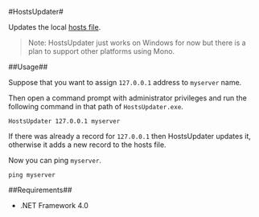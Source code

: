 #HostsUpdater#

Updates the local [hosts file](http://en.wikipedia.org/wiki/Hosts_file).

> Note: HostsUpdater just works on Windows for now but there is a plan to support other platforms using Mono.

##Usage##

Suppose that you want to assign `127.0.0.1` address to `myserver` name.

Then open a command prompt with administrator privileges and run the following command in that path of `HostsUpdater.exe`.

    HostsUpdater 127.0.0.1 myserver

If there was already a record for `127.0.0.1` then HostsUpdater updates it, otherwise it adds a new record to the hosts file.

Now you can ping `myserver`.

    ping myserver

##Requirements##
- .NET Framework 4.0
